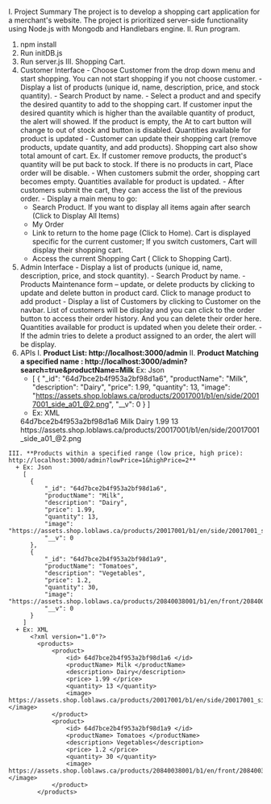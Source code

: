 I. Project Summary
  The project is to develop a shopping cart application for a merchant's website. The project is prioritized server-side functionality using Node.js with Mongodb and Handlebars engine.
II. Run program.
  1. npm install
  2. Run initDB.js
  3. Run server.js
III. Shopping Cart.
  1. Customer Interface
    - Choose Customer from the drop down menu and start shopping. You can not start shopping if you not choose customer.
    - Display a list of products (unique id, name, description, price, and stock quantity).
    - Search Product by name.
    - Select a product  and and specify the desired quantity to add to the shopping cart. If customer input the desired quantity which is higher than the available quantity of product, the alert will showed. If the  product is empty, the At to cart button will change to out of stock and button is disabled. Quantities available for product is updated
    - Customer can update their shopping cart (remove products, update quantity, and add products). Shopping cart also show total amount of cart. Ex. If customer remove products, the product's quantity will be put back to stock. If there is no products in cart, Place order will be disable.
    - When customers submit the order, shopping cart becomes empty. Quantities available for product is updated.
    - After customers submit the cart, they can access the list of the previous order.
    - Display a main menu to go:
      + Search Product. If you want to display all items again after search (Click to Display All Items)
      + My Order  
      + Link to return to the home page (Click to Home). Cart is displayed specific for the current customer; If you switch customers, Cart will display their shopping cart.
      + Access the current Shopping Cart ( Click to Shopping Cart).
  2. Admin Interface
    - Display a list of products (unique id, name, description, price, and stock quantity).
    - Search Product by name.
    - Products Maintenance form – update, or delete products by clicking to update and delete button in product card.
      Click to manage product to add product
    - Display a list of Customers by clicking to Customer on the navbar. List of customers will be display and you can click to the order button to access their order history. And you can delete their order here. Quantities available for product is updated when you delete their order.
    - If the admin tries to delete a product assigned to an order, the alert will be display.
  3. APIs
    I. **Product List: http://localhost:3000/admin**
    II. **Product Matching a specified name : http://localhost:3000/admin?search=true&productName=Milk**
      Ex: Json
      + [
          {
              "_id": "64d7bce2b4f953a2bf98d1a6",
              "productName": "Milk",
              "description": "Dairy",
              "price": 1.99,
              "quantity": 13,
              "image": "https://assets.shop.loblaws.ca/products/20017001/b1/en/side/20017001_side_a01_@2.png",
              "__v": 0
          }
        ]
      + Ex: XML
      <?xml version ="1.0"? >
        <products>
            <product>
                <id> 64d7bce2b4f953a2bf98d1a6 </id>
                <productName> Milk </productName>
                <description> Dairy</description>
                <price> 1.99 </price>
                <quantity> 13 </quantity>
                <image> https://assets.shop.loblaws.ca/products/20017001/b1/en/side/20017001_side_a01_@2.png </image>
            </product>
        </products>
    III. **Products within a specified range (low price, high price): http://localhost:3000/admin?lowPrice=1&highPrice=2**
      + Ex: Json
        [
          {
              "_id": "64d7bce2b4f953a2bf98d1a6",
              "productName": "Milk",
              "description": "Dairy",
              "price": 1.99,
              "quantity": 13,
              "image": "https://assets.shop.loblaws.ca/products/20017001/b1/en/side/20017001_side_a01_@2.png",
              "__v": 0
          },
          {
              "_id": "64d7bce2b4f953a2bf98d1a9",
              "productName": "Tomatoes",
              "description": "Vegetables",
              "price": 1.2,
              "quantity": 30,
              "image": "https://assets.shop.loblaws.ca/products/20840038001/b1/en/front/20840038001_front_a01_@2.png",
              "__v": 0
          }
        ]
      + Ex: XML
          <?xml version="1.0"?>
            <products>
                <product>
                    <id> 64d7bce2b4f953a2bf98d1a6 </id>
                    <productName> Milk </productName>
                    <description> Dairy</description>
                    <price> 1.99 </price>
                    <quantity> 13 </quantity>
                    <image> https://assets.shop.loblaws.ca/products/20017001/b1/en/side/20017001_side_a01_@2.png </image>
                </product>
                <product>
                    <id> 64d7bce2b4f953a2bf98d1a9 </id>
                    <productName> Tomatoes </productName>
                    <description> Vegetables</description>
                    <price> 1.2 </price>
                    <quantity> 30 </quantity>
                    <image> https://assets.shop.loblaws.ca/products/20840038001/b1/en/front/20840038001_front_a01_@2.png </image>
                </product>
            </products>

